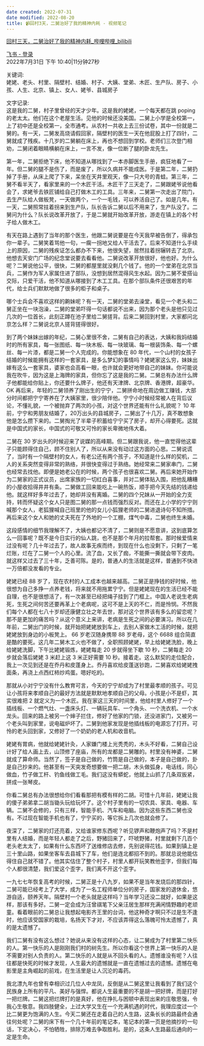 ```yaml
---
date created: 2022-07-31
date modified: 2022-08-20
title: 📹回村3天，二舅治好了我的精神内耗 - 视频笔记
---
```


[回村三天，二舅治好了我的精神内耗_哔哩哔哩_bilibili](https://www.bilibili.com/video/BV1MN4y177PB?vd_source=c16ee9cfb2023d2af8428dbfe604b72f)

[飞书 - 登录](https://yz3vq78x1p.feishu.cn/minutes/obcni5cf27d4vd85xv82vje5)  
2022年7月31日 下午 10:40|11分钟27秒

关键词:  
姥姥、老头、村里、隔壁村、结婚、村子、大姨、堂弟、木匠、生产队、房子、小孩、人生、北京、镇上、女人、姥爷、县城房子

文字记录:  
这是我的二舅，村子里曾经的天才少年。这是我的姥姥，一个每天都在跳 poping 的老太太。他们在这个老屋生活。见他的时候还没美国。二舅上小学是全校第一，上了初中还是全校第一，全市通考。从农村一共收上去三份试卷，其中一份就是二舅的。有一天，二舅发高烧请假回家，隔壁村的医生一天在他屁股上打了四针，二舅就成了残疾。十几岁的二舅躺在床上，再也不想回到学校。老师们三次登门相劝，二舅闭着眼睛横躺在床上，一言不发，像一位断了腿的卧龙先生。

第一年，二舅拒绝下床，他不知道从哪找到了一本赤脚医生手册，疯狂地看了一年。但二舅的腿不是伤了，而是废了，所以久病并不能成医。于是第二年，二舅扔掉了手册，从床上爬了下来，呆坐在天井里观天，像一只大号的青蛙。第三年，二舅不看半天了，看家里来的一个木匠干活。木匠干了三天走了，二舅跟姥爷说他看会了，求姥爷去铁匠铺给自己打做木工的工具。三年来，二舅第一次走出了院门，去生产队给人做板凳，一天做两个，一个一毛钱，可以养活自己了。如是几年。有一天，二舅照常拄着拐来到生产队，队长告诉二舅以后不用来了，生产队没了。二舅问为什么？队长说改革开放了，于是二舅就开始改革开放，游走在镇上的各个村子给人做木工。

有天在路上遇到了当年的那个医生，他跟二舅说要是在今天我早被告倒了，得承包你一辈子。二舅笑着骂他一句，一瘸一拐地又给人干活去了。后来不知道什么手续上的原因，二舅的残疾证怎么都办不下来，他很失望，居然拄着拐辗转去了北京。他想去天安门广场的纪念堂说要去看看他。二舅说改革开放很好，他也好。为什么呢？二舅说他公平，很快，二舅的都屋里就没剩几个钱了。他的一个堂弟在北京当兵，二舅作为军人家属住进了部队，没想到居然混得风生水起。因为二舅不爱搭讪交际，只爱干活，他不知道从哪接到了木工工具。在那个部队条件还很艰苦的年代，给士兵们默默地做了很多的柜子和桌子。

哪个士兵会不喜欢这样的齁妹呢？有一天，二舅的堂弟去澡堂，看见一个老头和二舅正坐在一块泡澡，二舅的堂弟吓得一句话都说不出来，因为那个老头是他只见过几次的一位首长，此刻正蹲在池子里给二舅搓背。后来二舅回到村里，大家都问北京怎么样？二舅说北京人搓背搓得很好。

到了两个妹妹出嫁的年纪，二舅心里很不舍，二舅有自己的表达，大姨和我妈结婚时的所有家具，每一张图纸、每一块木板、每一块玻璃、每一根装饰条、每一个螺丝、每一片漆，都是二舅一个人完成的。你能想象在 80 年代，一个山村的女孩子结婚的时候能拥有这样的一套家具，是多么梦幻的事情吗？姥姥家这么穷，妹妹出嫁有这么一套家具，婆家也会高看一眼，也许就会更好地带自己的妹妹。你可能说我在吹牛，因为这是上海牌的家具，但你忘了这是我的二舅。二舅总有办法什么牌子他都能给你贴上，你还要什么牌子，他还有天津牌、北京牌、香港牌，超豪华。 OK 再后来，年轻的二舅领养了刚出生的宁宁，二舅拼命地在周边做工赚钱，大部分时间都把宁宁寄养在了大姨家里，很少陪伴他。宁宁小时候经常被人在背后议论，不懂礼貌，一个被抛弃了两次的小孩，对这个世界还能有什么礼貌呢？ 10 年前，宁宁和男朋友结婚了，20万出头的县城房子，二舅出了十几万，真不敢想象他是怎么攒下来的。二舅掏光了半辈子积蓄给宁宁买了房子，却开心得要死。这就是中国式的家长，中国式的可敬又可怜的家长卑微地伟大着。

二舅在 30 岁出头的时候迎来了说媒的高峰期。但二舅跟我说，他一直觉得他这辈子只能顾得住自己，顾不住别人了，所以从来没有动过这方面的心思。二舅说谎了，当时有一个隔壁村的女人，有老公还有两个孩子，不知道是什么样的契机，二人的关系突然变得非常的熟络，并很快变得过于熟络。她经常来二舅家串门，二舅也经常去找他。即便是她老公在的时候，两个孩子也很喜欢二舅。再后来她开始作为二舅家的正式议员，出席家族的一切红白喜事，并对二舅体贴入围，把他乱糟糟的小屋收拾得井井有条。二舅做工回来能吃上一碗热饭，顺手把今天先结的钱递给他。就这样好多年过去了，她却并没有离婚。二舅的四个兄妹从一开始的全力支持，转而怀疑这个女人只是图二舅的那一点钱而强烈反对。而还在上小学的宁宁则喊那个女人，老狐狸喊自己班里的他的女儿小狐狸老师的二舅进退诗句不知所措。再后来这个女人和她的丈夫死在了外地的一个工棚，煤气中毒，二舅也终生未婚。

这段感情的细节我理解不了，大姨也都记不清了，二舅则是不愿意讲，这到底算怎么一回事呢？既不是今日实行的仙人跳，也不是那个年月的拉帮套。那时候爱情来过没有呢？几十年过去了，故人故事无疾而终，到现在什么也没剩下，只剩了一笔烂账，烂在了二舅一个人的心里。流了血，又长了痂，不能撕一撕就会带下皮肉。就这样又过去了三十年，乏善可陈。是的，普通人的生活就是这样，普通到不快进一万倍都没发看的专业。

姥姥已经 88 岁了，现在农村的人工成本也越来越高。二舅正是挣钱的好时候，他很想为自己多挣一点养老钱，将来就不用拖累宁宁。但是姥姥现在的生活已经不能自理，也不是很想活了，有一次甚至已经把绳子挂到了门框上。中国人老说生老病死，生死之间何苦还要再革上个老病呢，这可不是上天的不仁，而是怜悯。不然我们每个人都在七八十岁却还康健立壮之年去世，那对这个世界该有多么的留恋呢？那不是更加的痛苦吗？从这个意义上来讲，老病是生死之间的必要演习。所以在几年前，二舅出门的时候，就开始把姥姥放到车上，去别人家做木工活的时候，就把姥姥放到身边的小板凳上。 66 岁老汉随身携带 88 岁老母，这个 6688 组合简直是酷的要死。这几年二舅木工火也不做了，全职照顾姥姥，早上给姥姥洗脸，晚上给姥姥洗脚，下午比姥姥锻炼，姥姥每走 20 步就得坐下歇 10 秒，二舅每走 20 步就会落后姥姥 3 米赶上这 3 米正好需要 10 秒。接着走。这么默契的走位配合，我上一次见到还是在乔丹和皮蓬身上。乔丹喜欢给皮蓬送钞跑，二舅喜欢给姥姥拽面条，再浇上点西红柿炒鸡蛋。嗯好吃的。

那就从小对宁宁没有什么教育可言，今天的宁宁却成为了村里最孝顺的孩子。可见让小孩将来孝顺自己的最好方法就是默默地孝顺自己的父母。小孩是小不是虾，其实很难把 2 就定义为一个木匠。我在家这三天的时间里，他给村里人修好了一个插线板、一个燃气灶、一盏床头灯、一辆玩具车、一个角头、一个洗衣机、一个水龙头。回来的路上被另一个婶子拦住，修好了他家的门锁，还没进家门，又被另一个老头叫到家里，说电磁炉坏了。二舅到他家发现是他插线板的电源忘了打开。可怜的老头回到家，又修好了一个奶奶的老人机和收音机。

姥姥有胃病，他就给姥姥针灸，人家嫌门楼上光秃秃的，木头不好看，二舅自己设计好了给人画上去，山顶修了座庙，所有的龙都是二舅雕的。村里没有神婆，二舅就成了算命师。当然了，签子是自己做的，竹筒是自己做的，本子是自己做的，卦是自己抄来的。他甚至有一天突发奇想要做一把二胡，木头做弧身，电话线，同心做血，竹子做工杆、钓鱼线做工毛。我们这没有蟒蛇，他就上山抓了几条双扳紧，拼成一张琴皮。

你看二舅总有办法很想给你们看看那把有模有样的二胡。可惜十几年前，姥姥让我的傻子弟弟拿二胡当锄头玩给玩坏了。这个村子里有的一切农具、家具、电器、车辆。二舅不会修的，只有三样，智能手机、汽车和电脑。因为这些东西二舅也没有。不过现在智能手机也有了，宁宁买的，等它拆上几次也就会修了。

夜深了，二舅家的灯还亮着，又给谁家修东西呢？听见锣声和鞭炮声了吗？不是村里有人结婚，而是年轻人都走了之后，野猪回来了，吓唬野猪，村里就剩下几百个老头老太太了，如果有什么东西坏了送维修店去修，先别说得花钱。如果到镇上是三十里山路，如果坐客车去县城下了车，他们是连北都招不到的。那就总说他能估得住自己就不错了。他其实估住了整个村子，村里人都开玩笑教他歪字，但我们每个人都很清楚，我们爱这个歪字，我们离不开这个歪字。

一九七七年恢复高考的时候，二舅正是十八九岁，如果不是当年发烧后的那四针，二舅可能已经考上了大学，成为了一名工程师单位分的房子，国家发的退休金，悠游自适，颐养天年。隔壁村一个老头就是这样吗？当年学习还没二就好，如果是这样，那该有多好。二舅一定会成为汪曾祺笔下父亲汪居生那样充满闲情野趣的老顽童。看着眼前的二舅总让我想起电影齐王里的台词，他这种奇才啊只不过是生不逢时，他应该受国家的栽培，名扬天下才对，不应该弄得这么落魄可怜太遗憾了，真的是太遗憾了。

我们二舅有没有这么想过？她说从来没有这样的心态，让二舅成为了村里第二快乐的人。第一快乐的人是刚刚我们村的树先生。所以你看这个世界上第一快乐的人是不需要对别人负责的人。第二快乐的人就是从不回头看的人。遗憾谁没有呢？人往往都是快死的时候才发现，人生最大的遗憾就是一直在遗憾过去的遗憾。遗憾在电影里是主角崛起的前戏，在生活里是让人沉沦的毒药。

我北漂九年也曾有幸相识过几位人中龙凤，反倒是从二舅这里让我看到了我们这个民族身上所有的平凡、美好与强悍。都说人生最重要的不是胡一把好牌，而是打好一把烂牌。二舅这把烂牌打的是真好，他在挣扎与困顿中表现出来的庄敬思强，令我心生敬意。我四肢健全，上过大学又生在一个充满机遇的时代，我理应度过一个比二舅更为饱满的人生。今天二舅还在走着自己的人生路，这条长长的路最终会通往何处呢？二舅的床下有一个几十年前的笔记本，笔记本的第一页是他摘抄的一句话，下定决心，不怕牺牲，排除万难去争取胜利。是的，这条人生路最后通向的一定是生命。
